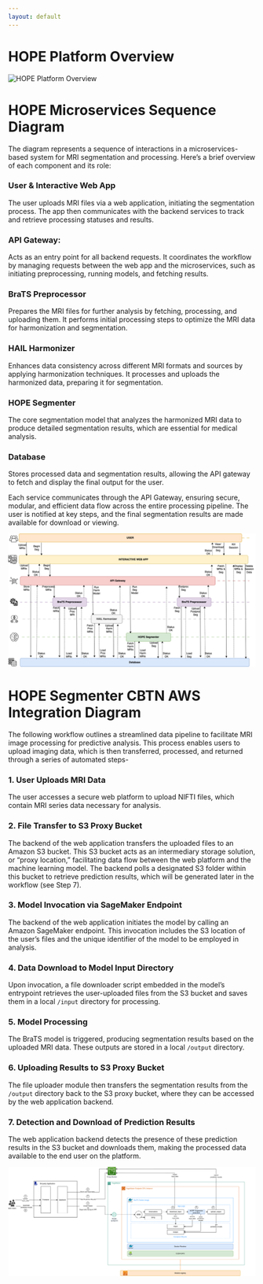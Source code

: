 ```yaml
---
layout: default
---
```

# HOPE Platform Overview

![HOPE Platform Overview](./assets/img/ToBeUpdted.png)


# HOPE Microservices Sequence Diagram

The diagram represents a sequence of interactions in a microservices-based system for MRI segmentation and processing. Here’s a brief overview of each component and its role:

### User & Interactive Web App
The user uploads MRI files via a web application, initiating the segmentation process. The app then communicates with the backend services to track and retrieve processing statuses and results.

### API Gateway:
Acts as an entry point for all backend requests. It coordinates the workflow by managing requests between the web app and the microservices, such as initiating preprocessing, running models, and fetching results.

### BraTS Preprocessor
 Prepares the MRI files for further analysis by fetching, processing, and uploading them. It performs initial processing steps to optimize the MRI data for harmonization and segmentation.

### HAIL Harmonizer
Enhances data consistency across different MRI formats and sources by applying harmonization techniques. It processes and uploads the harmonized data, preparing it for segmentation.

### HOPE Segmenter
The core segmentation model that analyzes the harmonized MRI data to produce detailed segmentation results, which are essential for medical analysis.

### Database
Stores processed data and segmentation results, allowing the API gateway to fetch and display the final output for the user.

Each service communicates through the API Gateway, ensuring secure, modular, and efficient data flow across the entire processing pipeline. The user is notified at key steps, and the final segmentation results are made available for download or viewing.

![HOPE Sequence Diagram](./assets/img/MicroservicesTime.png)

# HOPE Segmenter CBTN AWS Integration Diagram

The following workflow outlines a streamlined data pipeline to facilitate MRI image processing for predictive analysis. This process enables users to upload imaging data, which is then transferred, processed, and returned through a series of automated steps-

### 1. User Uploads MRI Data
The user accesses a secure web platform to upload NIFTI files, which contain MRI series data necessary for analysis.

### 2. File Transfer to S3 Proxy Bucket
The backend of the web application transfers the uploaded files to an Amazon S3 bucket. This S3 bucket acts as an intermediary storage solution, or “proxy location,” facilitating data flow between the web platform and the machine learning model. The backend polls a designated S3 folder within this bucket to retrieve prediction results, which will be generated later in the workflow (see Step 7).

### 3. Model Invocation via SageMaker Endpoint
The backend of the web application initiates the model by calling an Amazon SageMaker endpoint. This invocation includes the S3 location of the user’s files and the unique identifier of the model to be employed in analysis.

### 4. Data Download to Model Input Directory
Upon invocation, a file downloader script embedded in the model’s entrypoint retrieves the user-uploaded files from the S3 bucket and saves them in a local `/input` directory for processing.

### 5. Model Processing
The BraTS model is triggered, producing segmentation results based on the uploaded MRI data. These outputs are stored in a local `/output` directory.

### 6. Uploading Results to S3 Proxy Bucket
The file uploader module then transfers the segmentation results from the `/output` directory back to the S3 proxy bucket, where they can be accessed by the web application backend.

### 7. Detection and Download of Prediction Results
The web application backend detects the presence of these prediction results in the S3 bucket and downloads them, making the processed data available to the end user on the platform.

![CBTN AWS Integration Diagram](./assets/img/SageMakerEndpoint.png)
